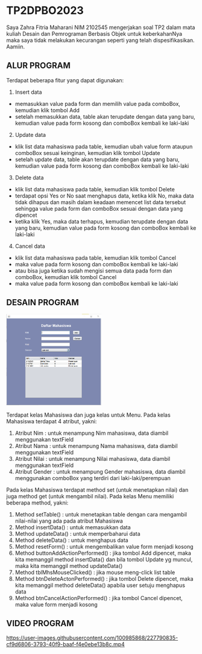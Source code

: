 # TP2DPBO2023

Saya Zahra Fitria Maharani NIM 2102545 mengerjakan soal TP2 dalam mata kuliah Desain dan Pemrograman Berbasis Objek untuk keberkahanNya maka saya tidak melakukan kecurangan seperti yang telah dispesifikasikan. Aamiin.

## ALUR PROGRAM

Terdapat beberapa fitur yang dapat digunakan:

1. Insert data
- memasukkan value pada form dan memilih value pada comboBox, kemudian klik tombol Add
- setelah memasukkan data, table akan terupdate dengan data yang baru, kemudian value pada form kosong dan comboBox kembali ke laki-laki
2. Update data
- klik list data mahasiswa pada table, kemudian ubah value form ataupun comboBox sesuai keinginan, kemudian klik tombol Update
- setelah update data, table akan terupdate dengan data yang baru, kemudian value pada form kosong dan comboBox kembali ke laki-laki
3. Delete data 
- klik list data mahasiswa pada table, kemudian klik tombol Delete
- terdapat opsi Yes or No saat menghapus data, ketika klik No, maka data tidak dihapus dan masih dalam keadaan memencet list data tersebut sehingga value pada form dan comboBox sesuai dengan data yang dipencet
- ketika klik Yes, maka data terhapus, kemudian terupdate dengan data yang baru, kemudian value pada form kosong dan comboBox kembali ke laki-laki
4. Cancel data
- klik list data mahasiswa pada table, kemudian klik tombol Cancel
- maka value pada form kosong dan comboBox kembali ke laki-laki
- atau bisa juga ketika sudah mengisi semua data pada form dan comboBox, kemudian klik tombol Cancel
- maka value pada form kosong dan comboBox kembali ke laki-laki

## DESAIN PROGRAM

<img src="https://github.com/zahraftrm/LATIHAN5DPBO2023/blob/main/desain%20program.png" width=50% height=50%>

Terdapat kelas Mahasiswa dan juga kelas untuk Menu. Pada kelas Mahasiswa terdapat 4 atribut, yakni:

1. Atribut Nim      : untuk menampung Nim mahasiswa, data diambil menggunakan textField
2. Atribut Nama     : untuk menampung Nama mahasiswa, data diambil menggunakan textField
3. Atribut Nilai    : untuk menampung Nilai mahasiswa, data diambil menggunakan textField
4. Atribut Gender   : untuk menampung Gender mahasiswa, data diambil menggunakan comboBox yang terdiri dari laki-laki/perempuan

Pada kelas Mahasiswa terdapat method set (untuk menetapkan nilai) dan juga method get (untuk mengambil nilai). Pada kelas Menu memiliki beberapa method, yakni:
1. Method setTable()                      : untuk menetapkan table dengan cara mengambil nilai-nilai yang ada pada atribut Mahasiswa
2. Method insertData()                    : untuk memasukkan data
3. Method updateData()                    : untuk memperbaharui data
4. Method deleteData()                    : untuk menghapus data
5. Method resetForm()                     : untuk mengembalikan value form menjadi kosong
6. Method buttonAddActionPerformed()      : jika tombol Add dipencet, maka kita memanggil method insertData() dan bila tombol Update yg muncul, maka kita memanggil method updateData()
7. Method tblMhsMouseClicked()            : jika mouse meng-click list table
8. Method btnDeleteActonPerformed()       : jika tombol Delete dipencet, maka kita memanggil method deleteData() apabila user setuju menghapus data
9. Method btnCancelActionPerformed()      : jika tombol Cancel dipencet, maka value form menjadi kosong

## VIDEO PROGRAM

https://user-images.githubusercontent.com/100985868/227790835-cf9d6806-3793-40f9-baaf-f4e0ebe13b8c.mp4
